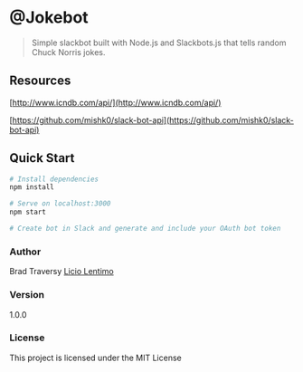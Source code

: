 # @Jokebot

> Simple slackbot built with Node.js and Slackbots.js that tells random Chuck Norris jokes.

## Resources
[http://www.icndb.com/api/](http://www.icndb.com/api/)

[https://github.com/mishk0/slack-bot-api](https://github.com/mishk0/slack-bot-api)

## Quick Start

``` bash
# Install dependencies
npm install

# Serve on localhost:3000
npm start

# Create bot in Slack and generate and include your OAuth bot token
```



### Author

Brad Traversy
[Licio Lentimo](https://liciolentimo.co.ke/)

### Version

1.0.0

### License

This project is licensed under the MIT License